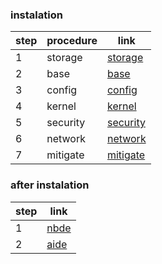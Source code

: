 
### instalation

| step | procedure |link                                                        |
| ---- | --- |----------------------------------------------------------- |
| 1    | storage|[storage](https://github.com/yuros-team/devops-docus/blob/2025-okt/server/blacksky/storage.md) |
| 2    | base |[base](https://github.com/yuros-team/devops-docus/blob/2025-okt/server/blacksky/base.md)       |
| 3    | config|[config](https://github.com/yuros-team/devops-docus/blob/2025-okt/server/blacksky/config.md)   |
| 4    | kernel|[kernel](https://github.com/yuros-team/devops-docus/blob/2025-okt/server/blacksky/kernel.md)       |
| 5    | security|[security](https://github.com/yuros-team/devops-docus/blob/2025-okt/server/blacksky/security.md)   |
| 6    | network|[network](https://github.com/yuros-team/devops-docus/blob/2025-okt/server/blacksky/network.md)   |
| 7    | mitigate|[mitigate](https://github.com/yuros-team/devops-docus/blob/2025-okt/server/blacksky/mitigate.md)   |



### after instalation

| step | link                                                        |
| ---- | ----------------------------------------------------------- |
| 1    | [nbde](https://github.com/yuros-team/devops-docus/blob/2025-okt/server/blacksky/nbde.md) |
| 2    |  [aide](https://github.com/yuros-team/devops-docus/blob/2025-okt/server/blacksky/aide.md)  |
